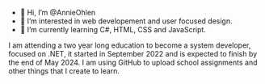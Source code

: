 - 👋 Hi, I’m @AnnieOhlen
- 👀 I’m interested in web developement and user focused design.
- 🌱 I’m currently learning C#, HTML, CSS and JavaScript.

I am attending a two year long education to become a system developer, focused on .NET, it started in September 2022 and is expected to finish by the end of May 2024. I am using GitHub to upload school assignments and other things that I create to learn.

<!---
AnnieOhlen/AnnieOhlen is a ✨ special ✨ repository because its `README.md` (this file) appears on your GitHub profile.
You can click the Preview link to take a look at your changes.
--->

<!---
- 💞️ I’m looking to collaborate on ...
- 📫 How to reach me ...
Moved  from under "interested in".
--->
